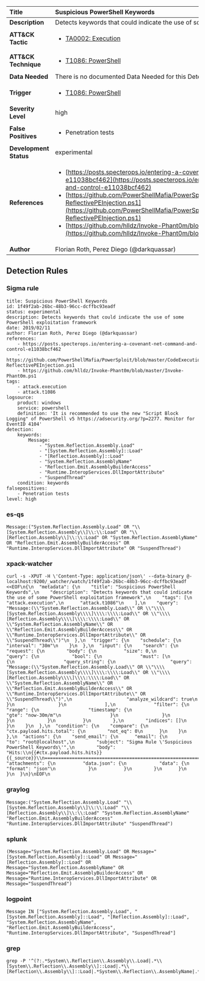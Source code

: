 | Title                    | Suspicious PowerShell Keywords       |
|:-------------------------|:------------------|
| **Description**          | Detects keywords that could indicate the use of some PowerShell exploitation framework |
| **ATT&amp;CK Tactic**    |  <ul><li>[TA0002: Execution](https://attack.mitre.org/tactics/TA0002)</li></ul>  |
| **ATT&amp;CK Technique** | <ul><li>[T1086: PowerShell](https://attack.mitre.org/techniques/T1086)</li></ul>  |
| **Data Needed**          |  There is no documented Data Needed for this Detection Rule yet  |
| **Trigger**              | <ul><li>[T1086: PowerShell](../Triggers/T1086.md)</li></ul>  |
| **Severity Level**       | high |
| **False Positives**      | <ul><li>Penetration tests</li></ul>  |
| **Development Status**   | experimental |
| **References**           | <ul><li>[https://posts.specterops.io/entering-a-covenant-net-command-and-control-e11038bcf462](https://posts.specterops.io/entering-a-covenant-net-command-and-control-e11038bcf462)</li><li>[https://github.com/PowerShellMafia/PowerSploit/blob/master/CodeExecution/Invoke-ReflectivePEInjection.ps1](https://github.com/PowerShellMafia/PowerSploit/blob/master/CodeExecution/Invoke-ReflectivePEInjection.ps1)</li><li>[https://github.com/hlldz/Invoke-Phant0m/blob/master/Invoke-Phant0m.ps1](https://github.com/hlldz/Invoke-Phant0m/blob/master/Invoke-Phant0m.ps1)</li></ul>  |
| **Author**               | Florian Roth, Perez Diego (@darkquassar) |


## Detection Rules

### Sigma rule

```
title: Suspicious PowerShell Keywords
id: 1f49f2ab-26bc-48b3-96cc-dcffbc93eadf
status: experimental
description: Detects keywords that could indicate the use of some PowerShell exploitation framework
date: 2019/02/11
author: Florian Roth, Perez Diego (@darkquassar)
references:
    - https://posts.specterops.io/entering-a-covenant-net-command-and-control-e11038bcf462
    - https://github.com/PowerShellMafia/PowerSploit/blob/master/CodeExecution/Invoke-ReflectivePEInjection.ps1
    - https://github.com/hlldz/Invoke-Phant0m/blob/master/Invoke-Phant0m.ps1
tags:
    - attack.execution
    - attack.t1086
logsource:
    product: windows
    service: powershell
    definition: 'It is recommended to use the new "Script Block Logging" of PowerShell v5 https://adsecurity.org/?p=2277. Monitor for EventID 4104'
detection:
    keywords:
        Message:
            - "System.Reflection.Assembly.Load"
            - "[System.Reflection.Assembly]::Load"
            - "[Reflection.Assembly]::Load"
            - "System.Reflection.AssemblyName"
            - "Reflection.Emit.AssemblyBuilderAccess"
            - "Runtime.InteropServices.DllImportAttribute"
            - "SuspendThread"
    condition: keywords
falsepositives:
    - Penetration tests
level: high

```





### es-qs
    
```
Message:("System.Reflection.Assembly.Load" OR "\\[System.Reflection.Assembly\\]\\:\\:Load" OR "\\[Reflection.Assembly\\]\\:\\:Load" OR "System.Reflection.AssemblyName" OR "Reflection.Emit.AssemblyBuilderAccess" OR "Runtime.InteropServices.DllImportAttribute" OR "SuspendThread")
```


### xpack-watcher
    
```
curl -s -XPUT -H \'Content-Type: application/json\' --data-binary @- localhost:9200/_watcher/watch/1f49f2ab-26bc-48b3-96cc-dcffbc93eadf <<EOF\n{\n  "metadata": {\n    "title": "Suspicious PowerShell Keywords",\n    "description": "Detects keywords that could indicate the use of some PowerShell exploitation framework",\n    "tags": [\n      "attack.execution",\n      "attack.t1086"\n    ],\n    "query": "Message:(\\"System.Reflection.Assembly.Load\\" OR \\"\\\\[System.Reflection.Assembly\\\\]\\\\:\\\\:Load\\" OR \\"\\\\[Reflection.Assembly\\\\]\\\\:\\\\:Load\\" OR \\"System.Reflection.AssemblyName\\" OR \\"Reflection.Emit.AssemblyBuilderAccess\\" OR \\"Runtime.InteropServices.DllImportAttribute\\" OR \\"SuspendThread\\")"\n  },\n  "trigger": {\n    "schedule": {\n      "interval": "30m"\n    }\n  },\n  "input": {\n    "search": {\n      "request": {\n        "body": {\n          "size": 0,\n          "query": {\n            "bool": {\n              "must": [\n                {\n                  "query_string": {\n                    "query": "Message:(\\"System.Reflection.Assembly.Load\\" OR \\"\\\\[System.Reflection.Assembly\\\\]\\\\:\\\\:Load\\" OR \\"\\\\[Reflection.Assembly\\\\]\\\\:\\\\:Load\\" OR \\"System.Reflection.AssemblyName\\" OR \\"Reflection.Emit.AssemblyBuilderAccess\\" OR \\"Runtime.InteropServices.DllImportAttribute\\" OR \\"SuspendThread\\")",\n                    "analyze_wildcard": true\n                  }\n                }\n              ],\n              "filter": {\n                "range": {\n                  "timestamp": {\n                    "gte": "now-30m/m"\n                  }\n                }\n              }\n            }\n          }\n        },\n        "indices": []\n      }\n    }\n  },\n  "condition": {\n    "compare": {\n      "ctx.payload.hits.total": {\n        "not_eq": 0\n      }\n    }\n  },\n  "actions": {\n    "send_email": {\n      "email": {\n        "to": "root@localhost",\n        "subject": "Sigma Rule \'Suspicious PowerShell Keywords\'",\n        "body": "Hits:\\n{{#ctx.payload.hits.hits}}{{_source}}\\n================================================================================\\n{{/ctx.payload.hits.hits}}",\n        "attachments": {\n          "data.json": {\n            "data": {\n              "format": "json"\n            }\n          }\n        }\n      }\n    }\n  }\n}\nEOF\n
```


### graylog
    
```
Message:("System.Reflection.Assembly.Load" "\\[System.Reflection.Assembly\\]\\:\\:Load" "\\[Reflection.Assembly\\]\\:\\:Load" "System.Reflection.AssemblyName" "Reflection.Emit.AssemblyBuilderAccess" "Runtime.InteropServices.DllImportAttribute" "SuspendThread")
```


### splunk
    
```
(Message="System.Reflection.Assembly.Load" OR Message="[System.Reflection.Assembly]::Load" OR Message="[Reflection.Assembly]::Load" OR Message="System.Reflection.AssemblyName" OR Message="Reflection.Emit.AssemblyBuilderAccess" OR Message="Runtime.InteropServices.DllImportAttribute" OR Message="SuspendThread")
```


### logpoint
    
```
Message IN ["System.Reflection.Assembly.Load", "[System.Reflection.Assembly]::Load", "[Reflection.Assembly]::Load", "System.Reflection.AssemblyName", "Reflection.Emit.AssemblyBuilderAccess", "Runtime.InteropServices.DllImportAttribute", "SuspendThread"]
```


### grep
    
```
grep -P '^(?:.*System\\.Reflection\\.Assembly\\.Load|.*\\[System\\.Reflection\\.Assembly\\]::Load|.*\\[Reflection\\.Assembly\\]::Load|.*System\\.Reflection\\.AssemblyName|.*Reflection\\.Emit\\.AssemblyBuilderAccess|.*Runtime\\.InteropServices\\.DllImportAttribute|.*SuspendThread)'
```



